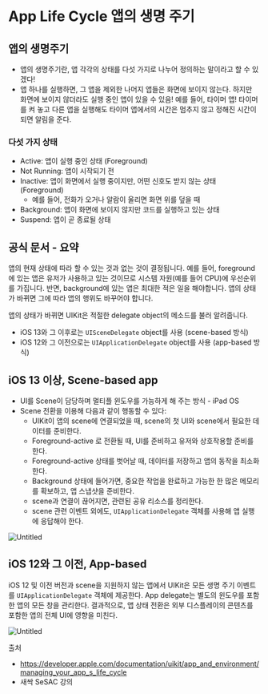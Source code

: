 # App Life Cycle 앱의 생명 주기

## 앱의 생명주기

- 앱의 생명주기란, 앱 각각의 상태를 다섯 가지로 나누어 정의하는 말이라고 할 수 있겠다!
- 앱 하나를 실행하면, 그 앱을 제외한 나머지 앱들은 화면에 보이지 않는다. 
하지만 화면에 보이지 않더라도 실행 중인 앱이 있을 수 있음! 
예를 들어, 타이머 앱! 타이머를 켜 놓고 다른 앱을 실행해도 타이머 앱에서의 시간은 멈추지 않고 정해진 시간이 되면 알림을 준다.

### 다섯 가지 상태

- Active: 앱이 실행 중인 상태 (Foreground)
- Not Running: 앱이 시작되기 전
- Inactive: 앱이 화면에서 실행 중이지만, 어떤 신호도 받지 않는 상태 (Foreground)
    - 예를 들어, 전화가 오거나 알람이 울리면 화면 위를 덮을 때
- Background: 앱이 화면에 보이지 않지만 코드를 실행하고 있는 상태
- Suspend: 앱이 곧 종료될 상태

## 공식 문서 - 요약

앱의 현재 상태에 따라 할 수 있는 것과 없는 것이 결정됩니다. 예를 들어, foreground에 있는 앱은 유저가 사용하고 있는 것이므로 시스템 자원(예를 들어 CPU)에 우선순위를 가집니다. 반면, background에 있는 앱은 최대한 적은 일을 해야합니다. 앱의 상태가 바뀌면 그에 따라 앱의 행위도 바꾸어야 합니다.

앱의 상태가 바뀌면 UIKit은 적절한 delegate object의 메소드를 불러 알려줍니다.

- iOS 13와 그 이후로는 `UISceneDelegate` object를 사용 (scene-based 방식)
- iOS 12와 그 이전으로는 `UIApplicationDelegate` object를 사용 (app-based 방식)

## iOS 13 이상, Scene-based app

- UI를 Scene이 담당하며 멀티플 윈도우를 가능하게 해 주는 방식 - iPad OS
- Scene 전환을 이용해 다음과 같이 행동할 수 있다:
    - UIKit이 앱의 scene에 연결되었을 때, scene의 첫 UI와 scene에서 필요한 데이터를 준비한다.
    - Foreground-active 로 전환될 때, UI를 준비하고 유저와 상호작용할 준비를 한다.
    - Foreground-active 상태를 벗어날 때, 데이터를 저장하고 앱의 동작을 최소화한다.
    - Background 상태에 들어가면, 중요한 작업을 완료하고 가능한 한 많은 메모리를 확보하고, 앱 스냅샷을 준비한다.
    - scene과 연결이 끊어지면, 관련된 공유 리소스를 정리한다.
    - scene 관련 이벤트 외에도, `UIApplicationDelegate` 객체를 사용해 앱 실행에 응답해야 한다.

![Untitled](https://s3-us-west-2.amazonaws.com/secure.notion-static.com/641c143b-9321-41be-8a55-9b3aad66d1ad/Untitled.png)

## iOS 12와 그 이전, App-based

iOS 12 및 이전 버전과 scene을 지원하지 않는 앱에서 UIKit은 모든 생명 주기 이벤트를 `UIApplicationDelegate` 객체에 제공한다. App delegate는 별도의 윈도우를 포함한 앱의 모든 창을 관리한다. 결과적으로, 앱 상태 전환은 외부 디스플레이의 콘텐츠를 포함한 앱의 전체 UI에 영향을 미친다.

![Untitled](https://s3-us-west-2.amazonaws.com/secure.notion-static.com/183b9573-2db8-4b0a-856a-8f4b2f559d02/Untitled.png)

출처

- https://developer.apple.com/documentation/uikit/app_and_environment/managing_your_app_s_life_cycle
- 새싹 SeSAC 강의

